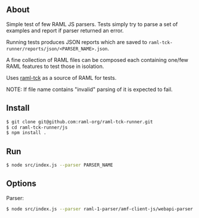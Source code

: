 ## About

Simple test of few RAML JS parsers. Tests simply try to parse a set of examples and report if parser returned an error.

Running tests produces JSON reports which are saved to `raml-tck-runner/reports/json/<PARSER_NAME>.json`.

A fine collection of RAML files can be composed each containing one/few RAML features to test those in isolation.

Uses [raml-tck](https://github.com/raml-org/raml-tck/tree/master/tests/raml-1.0) as a source of RAML for tests.

NOTE: If file name contains "invalid" parsing of it is expected to fail.

## Install

```sh
$ git clone git@github.com:raml-org/raml-tck-runner.git
$ cd raml-tck-runner/js
$ npm install .
```

## Run

```sh
$ node src/index.js --parser PARSER_NAME
```

## Options

Parser:
```sh
$ node src/index.js --parser raml-1-parser/amf-client-js/webapi-parser
```
